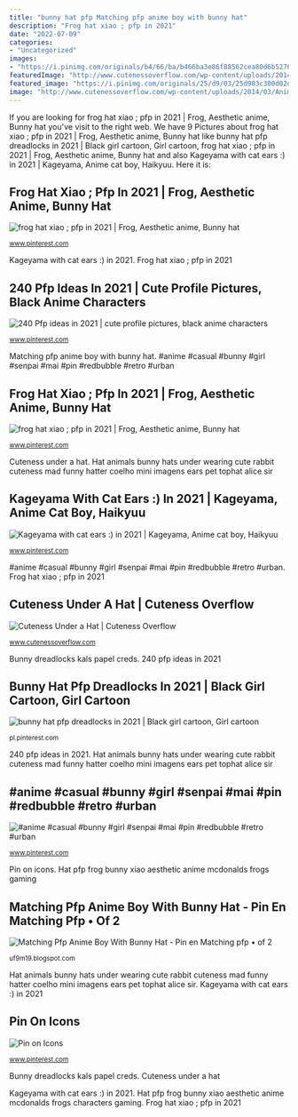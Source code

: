```yaml
---
title: "bunny hat pfp Matching pfp anime boy with bunny hat"
description: "Frog hat xiao ; pfp in 2021"
date: "2022-07-09"
categories:
- "Uncategorized"
images:
- "https://i.pinimg.com/originals/b4/66/ba/b466ba3e86f88562cea80d6b5276cc2e.jpg"
featuredImage: "http://www.cutenessoverflow.com/wp-content/uploads/2014/03/Animals-with-hats26.jpg"
featured_image: "https://i.pinimg.com/originals/25/d9/03/25d903c300d02d2478389ec18af224c1.jpg"
image: "http://www.cutenessoverflow.com/wp-content/uploads/2014/03/Animals-with-hats26.jpg"
---
```


If you are looking for frog hat xiao ; pfp in 2021 | Frog, Aesthetic anime, Bunny hat you've visit to the right web. We have 9 Pictures about frog hat xiao ; pfp in 2021 | Frog, Aesthetic anime, Bunny hat like bunny hat pfp dreadlocks in 2021 | Black girl cartoon, Girl cartoon, frog hat xiao ; pfp in 2021 | Frog, Aesthetic anime, Bunny hat and also Kageyama with cat ears :) in 2021 | Kageyama, Anime cat boy, Haikyuu. Here it is:

## Frog Hat Xiao ; Pfp In 2021 | Frog, Aesthetic Anime, Bunny Hat

![frog hat xiao ; pfp in 2021 | Frog, Aesthetic anime, Bunny hat](https://i.pinimg.com/originals/25/d9/03/25d903c300d02d2478389ec18af224c1.jpg "Pin on icons")

<small>www.pinterest.com</small>

Kageyama with cat ears :) in 2021. Frog hat xiao ; pfp in 2021

## 240 Pfp Ideas In 2021 | Cute Profile Pictures, Black Anime Characters

![240 Pfp ideas in 2021 | cute profile pictures, black anime characters](https://i.pinimg.com/474x/c0/7d/c2/c07dc2aa1d921ce01ee84d8b22b9ec1d.jpg "240 pfp ideas in 2021")

<small>www.pinterest.com</small>

Matching pfp anime boy with bunny hat. #anime #casual #bunny #girl #senpai #mai #pin #redbubble #retro #urban

## Frog Hat Xiao ; Pfp In 2021 | Frog, Aesthetic Anime, Bunny Hat

![frog hat xiao ; pfp in 2021 | Frog, Aesthetic anime, Bunny hat](https://i.pinimg.com/736x/25/d9/03/25d903c300d02d2478389ec18af224c1.jpg "240 pfp ideas in 2021")

<small>www.pinterest.com</small>

Cuteness under a hat. Hat animals bunny hats under wearing cute rabbit cuteness mad funny hatter coelho mini imagens ears pet tophat alice sir

## Kageyama With Cat Ears :) In 2021 | Kageyama, Anime Cat Boy, Haikyuu

![Kageyama with cat ears :) in 2021 | Kageyama, Anime cat boy, Haikyuu](https://i.pinimg.com/originals/77/35/3f/77353f269336adaaeca9d94c86afe3a4.jpg "#anime #casual #bunny #girl #senpai #mai #pin #redbubble #retro #urban")

<small>www.pinterest.com</small>

#anime #casual #bunny #girl #senpai #mai #pin #redbubble #retro #urban. Frog hat xiao ; pfp in 2021

## Cuteness Under A Hat | Cuteness Overflow

![Cuteness Under a Hat | Cuteness Overflow](http://www.cutenessoverflow.com/wp-content/uploads/2014/03/Animals-with-hats26.jpg "Bunny hat pfp dreadlocks in 2021")

<small>www.cutenessoverflow.com</small>

Bunny dreadlocks kals papel creds. 240 pfp ideas in 2021

## Bunny Hat Pfp Dreadlocks In 2021 | Black Girl Cartoon, Girl Cartoon

![bunny hat pfp dreadlocks in 2021 | Black girl cartoon, Girl cartoon](https://i.pinimg.com/736x/3b/19/74/3b1974466e158247c650238b38cb8a02.jpg "Hat pfp frog bunny xiao aesthetic anime mcdonalds frogs characters gaming")

<small>pl.pinterest.com</small>

240 pfp ideas in 2021. Hat animals bunny hats under wearing cute rabbit cuteness mad funny hatter coelho mini imagens ears pet tophat alice sir

## #anime #casual #bunny #girl #senpai #mai #pin #redbubble #retro #urban

![#anime #casual #bunny #girl #senpai #mai #pin #redbubble #retro #urban](https://i.pinimg.com/736x/47/c3/52/47c3529d10f117a8c54cfc7ab78af1aa.jpg "Bunny dreadlocks kals papel creds")

<small>www.pinterest.com</small>

Pin on icons. Hat pfp frog bunny xiao aesthetic anime mcdonalds frogs gaming

## Matching Pfp Anime Boy With Bunny Hat - Pin En Matching Pfp • Of 2

![Matching Pfp Anime Boy With Bunny Hat - Pin en Matching pfp • of 2](https://i.pinimg.com/originals/b4/66/ba/b466ba3e86f88562cea80d6b5276cc2e.jpg "Frog hat xiao ; pfp in 2021")

<small>uf9m19.blogspot.com</small>

Hat animals bunny hats under wearing cute rabbit cuteness mad funny hatter coelho mini imagens ears pet tophat alice sir. Kageyama with cat ears :) in 2021

## Pin On Icons

![Pin on Icons](https://i.pinimg.com/736x/a3/1b/5f/a31b5f8584fc8294d01cb767c1fde837.jpg "Kageyama with cat ears :) in 2021")

<small>www.pinterest.com</small>

Bunny dreadlocks kals papel creds. Cuteness under a hat

Kageyama with cat ears :) in 2021. Hat pfp frog bunny xiao aesthetic anime mcdonalds frogs characters gaming. Frog hat xiao ; pfp in 2021
